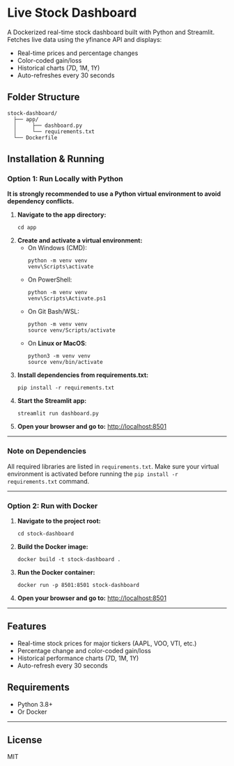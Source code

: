 # Live Stock Dashboard

A Dockerized real-time stock dashboard built with Python and Streamlit. Fetches live data using the yfinance API and displays:
- Real-time prices and percentage changes
- Color-coded gain/loss
- Historical charts (7D, 1M, 1Y)
- Auto-refreshes every 30 seconds

## Folder Structure
```
stock-dashboard/
  ├── app/
  │     ├── dashboard.py
  │     └── requirements.txt
  └── Dockerfile
```

## Installation & Running

### Option 1: Run Locally with Python

**It is strongly recommended to use a Python virtual environment to avoid dependency conflicts.**

1. **Navigate to the app directory:**
   ```
   cd app
   ```
2. **Create and activate a virtual environment:**
   - On Windows (CMD):
     ```
     python -m venv venv
     venv\Scripts\activate
     ```
   - On PowerShell:
     ```
     python -m venv venv
     venv\Scripts\Activate.ps1
     ```
   - On Git Bash/WSL:
     ```
     python -m venv venv
     source venv/Scripts/activate
     ```
   - On **Linux or MacOS**:
     ```
     python3 -m venv venv
     source venv/bin/activate
     ```
3. **Install dependencies from requirements.txt:**
   ```
   pip install -r requirements.txt
   ```
4. **Start the Streamlit app:**
   ```
   streamlit run dashboard.py
   ```
5. **Open your browser and go to:**
   [http://localhost:8501](http://localhost:8501)

---

### Note on Dependencies
All required libraries are listed in `requirements.txt`. Make sure your virtual environment is activated before running the `pip install -r requirements.txt` command.

---

### Option 2: Run with Docker
1. **Navigate to the project root:**
   ```
   cd stock-dashboard
   ```
2. **Build the Docker image:**
   ```
   docker build -t stock-dashboard .
   ```
3. **Run the Docker container:**
   ```
   docker run -p 8501:8501 stock-dashboard
   ```
4. **Open your browser and go to:**
   [http://localhost:8501](http://localhost:8501)

---

## Features
- Real-time stock prices for major tickers (AAPL, VOO, VTI, etc.)
- Percentage change and color-coded gain/loss
- Historical performance charts (7D, 1M, 1Y)
- Auto-refresh every 30 seconds

## Requirements
- Python 3.8+
- Or Docker

---

## License
MIT
